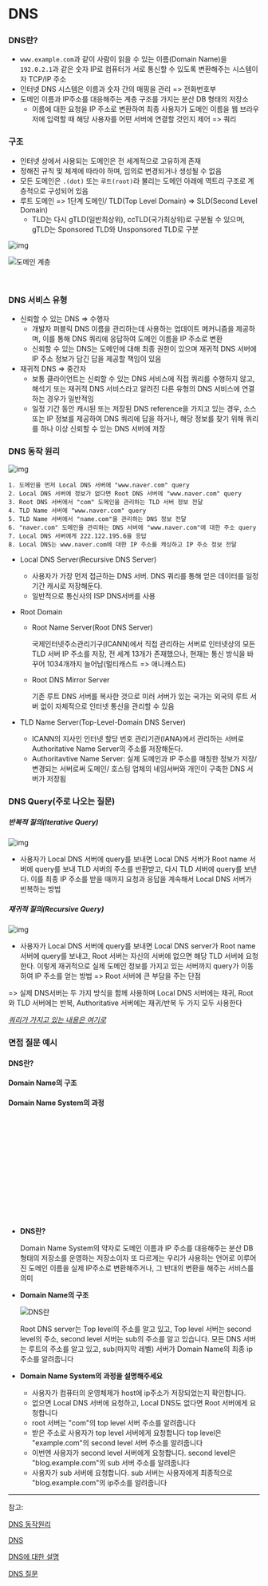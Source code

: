 # DNS

### DNS란?

-  `www.example.com`과 같이 사람이 읽을 수 있는 이름(Domain Name)을 `192.0.2.1`과 같은 숫자 IP로 컴퓨터가 서로 통신할 수 있도록 변환해주는 시스템이자 TCP/IP 주소
  - 인터넷 DNS 시스템은 이름과 숫자 간의 매핑을 관리 => 전화번호부
- 도메인 이름과 IP주소를 대응해주는 계층 구조를 가지는 분산 DB 형태의 저장소
  - 이름에 대한 요청을 IP 주소로 변환하여 최종 사용자가 도메인 이름을 웹 브라우저에 입력할 때 해당 사용자를 어떤 서버에 연결할 것인지 제어 => 쿼리



### 구조

- 인터넷 상에서 사용되는 도메인은 전 세계적으로 고유하게 존재
- 정해진 규칙 및 체계에 따라야 하며, 임의로 변경되거나 생성될 수 없음
- 모든 도메인은 `.(dot)` 또는 `루트(root)`라 불리는 도메인 아래에 역트리 구조로 계층적으로 구성되어 있음
- 루트 도메인 => 1단계 도메인/ TLD(Top Level Domain) => SLD(Second Level Domain)
  - TLD는 다시 gTLD(일반최상위), ccTLD(국가최상위)로 구분될 수 있으며, gTLD는 Sponsored TLD와 Unsponsored TLD로 구분

![img](https://t1.daumcdn.net/cfile/tistory/997DA9405BDFB7B71E)

![도메인 계층](https://user-images.githubusercontent.com/49037411/133917384-800f25f0-6b20-424e-8dc5-675f0ec42987.png)

<br>

### DNS 서비스 유형

- 신뢰할 수 있는 DNS => 수행자
  - 개발자 퍼블릭 DNS 이름을 관리하는데 사용하는 업데이트 메커니즘을 제공하며, 이를 통해 DNS 쿼리에 응답하여 도메인 이름을 IP 주소로 변환
  - 신뢰할 수 있는 DNS는 도메인에 대해 최종 권한이 있으며 재귀적 DNS 서버에 IP 주소 정보가 담긴 답을 제공할 책임이 있음
- 재귀적 DNS => 중간자
  - 보통 클라이언트는 신뢰할 수 있는 DNS 서비스에 직접 쿼리를 수행하지 않고, 해석기 또는 재귀적 DNS 서비스라고 알려진 다른 유형의 DNS 서비스에 연결하는 경우가 일반적임
  - 일정 기간 동안 캐시된 또는 저장된 DNS reference을 가지고 있는 경우, 소스 또는 IP 정보를 제공하여 DNS 쿼리에 답을 하거나, 해당 정보를 찾기 위해 쿼리를 하나 이상 신뢰할 수 있는 DNS 서버에 저장

### DNS 동작 원리

![img](https://t1.daumcdn.net/cfile/tistory/99C16C455BDFBB2A23)

```
1. 도메인을 먼저 Local DNS 서버에 "www.naver.com" query
2. Local DNS 서버에 정보가 없다면 Root DNS 서버에 "www.naver.com" query
3. Root DNS 서버에서 "com" 도메인을 관리하는 TLD 서버 정보 전달
4. TLD Name 서버에 "www.naver.com" query
5. TLD Name 서버에서 "name.com"을 관리하는 DNS 정보 전달
6. "naver.com" 도메인을 관리하는 DNS 서버에 "www.naver.com"에 대한 주소 query
7. Local DNS 서버에게 222.122.195.6을 응답
8. Local DNS는 www.naver.com에 대한 IP 주소를 캐싱하고 IP 주소 정보 전달
```

- Local DNS Server(Recursive DNS Server)

  - 사용자가 가장 먼저 접근하는 DNS 서버. DNS 쿼리를 통해 얻은 데이터를 일정 기간 캐시로 저장해둔다.
  - 일반적으로 통신사의 ISP DNS서버를 사용

- Root Domain

  - Root Name Server(Root DNS Server)

    국제인터넷주소관리기구(ICANN)에서 직접 관리하는 서버로 인터넷상의 모든 TLD 서버 IP 주소를 저장, 전 세계 13개가 존재했으나, 현재는 통신 방식을 바꾸어 1034개까지 늘어남(멀티캐스트 => 애니캐스트)

  - Root DNS Mirror Server

    기존 루트 DNS 서버를 복사한 것으로 미러 서버가 있는 국가는 외국의 루트 서버 없이 자체적으로 인터넷 통신을 관리할 수 있음

- TLD Name Server(Top-Level-Domain DNS Server)

  - ICANN의 지사인 인터넷 할당 번호 관리기관(IANA)에서 관리하는 서버로 Authoritative Name Server의 주소를 저장해둔다.
  - Authoritavtive Name Server: 실제 도메인과 IP 주소를 매칭한 정보가 저장/변경되는 서버로써 도메인/ 호스팅 업체의 네임서버와 개인이 구축한 DNS 서버가 저장됨



### DNS Query(주로 나오는 질문)

##### 반복적 질의(Iterative Query)

![img](https://user-images.githubusercontent.com/49037411/133917371-a6ade083-67e3-40c6-bfcf-ab66da7314e5.png)

- 사용자가 Local DNS 서버에 query를 보내면 Local DNS 서버가 Root name 서버에 query를 보내 TLD 서버의 주소를 반환받고, 다시 TLD 서버에 query를 보낸다. 이를 최종 IP 주소를 받을 때까지 요청과 응답을 계속해서 Local DNS 서버가 반복하는 방법



##### 재귀적 질의(Recursive Query)

![img](https://user-images.githubusercontent.com/49037411/133917392-cd194259-7aaf-4d01-9a04-e249364b27f8.png)

- 사용자가 Local DNS 서버에 query를 보내면 Local DNS server가 Root name 서버에 query를 보내고, Root 서버는 자신의 서버에 없으면 해당 TLD 서버에 요청한다. 이렇게 재귀적으로 실제 도메인 정보를 가지고 있는 서버까지 query가 이동하여 IP 주소를 얻는 방법 => Root 서버에 큰 부담을 주는 단점

=> 실제 DNS서버는 두 가지 방식을 함께 사용하며 Local DNS 서버에는 재귀, Root와 TLD 서버에는 반복, Authoritative 서버에는 재귀/반복 두 가지 모두 사용한다



[*쿼리가 가지고 있는 내용은 여기로*](http://contents.kocw.or.kr/document/lec/2012/AnDong/ChungJoongSoo/5-2.pdf)



### 면접 질문 예시

#### DNS란?

#### Domain Name의 구조

#### Domain Name System의 과정

<br>

<br>

<br>

<br>

<br>

<br>

<br>

<br>

<br>

<br>

<br>

<br>

- **DNS란?**

  Domain Name System의 약자로 도메인 이름과 IP 주소를 대응해주는 분산 DB 형태의 저장소를 운영하는 저장소이자 또 다르게는 우리가 사용하는 언어로 이루어진 도메인 이름을 실제 IP주소로 변환해주거나, 그 반대의 변환을 해주는 서비스를 의미

- **Domain Name의 구조**

  ![DNS란](https://github.com/SSAFY-CS-STUDY/Tech_interview/raw/main/01.network/kmj/images/dnsServer.png)

  Root DNS server는 Top level의 주소를 알고 있고, Top level 서버는 second level의 주소, second level 서버는 sub의 주소를 알고 있습니다. 모든 DNS 서버는 루트의 주소를 알고 있고, sub(마지막 레벨) 서버가 Domain Name의 최종 ip 주소를 알려줍니다

- **Domain Name System의 과정을 설명해주세요**

  - 사용자가 컴퓨터의 운영체제가 host에 ip주소가 저장되었는지 확인합니다.
  - 없으면 Local DNS 서버에 요청하고, Local DNS도 없다면 Root 서버에게 요청합니다
  - root 서버는 "com"의 top level 서버 주소를 알려줍니다
  - 받은 주소로 사용자가 top level 서버에게 요청합니다 top level은 "example.com"의 second level 서버 주소를 알려줍니다
  - 이번엔 사용자가 second level 서버에게 요청합니다. second level은 "blog.example.com"의 sub 서버 주소를 알려줍니다
  - 사용자가 sub 서버에 요청합니다. sub 서버는 사용자에게 최종적으로 "blog.example.com"의 ip주소를 알려줍니다

---

참고:

[DNS 동작원리](https://ijbgo.tistory.com/27)

[DNS](https://github.com/hongcheol/CS-study/tree/main/Network#dns
)

[DNS에 대한 설명](https://hwan-shell.tistory.com/320)

[DNS 질문](https://github.com/SSAFY-CS-STUDY/Tech_interview/blob/main/01.network/kmj/21.01.16.md)